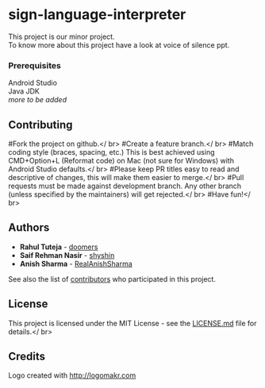 # sign-language-interpreter
This project is our minor project. </br>
To know more about this project have a look at voice of silence ppt.</br>

### Prerequisites

Android Studio</br>
Java JDK</br>
*more to be added*</br>

## Contributing
#Fork the project on github.</ br>
#Create a feature branch.</ br>
#Match coding style (braces, spacing, etc.) This is best achieved using CMD+Option+L (Reformat code) on Mac (not sure for Windows) with Android Studio defaults.</ br>
#Please keep PR titles easy to read and descriptive of changes, this will make them easier to merge.</ br>
#Pull requests must be made against development branch. Any other branch (unless specified by the maintainers) will get rejected.</ br>
#Have fun!</ br>



 

## Authors
* **Rahul Tuteja**  - [doomers](https://github.com/doomers) 
* **Saif Rehman Nasir**  - [shyshin](https://github.com/shyshin) 
* **Anish Sharma**  - [RealAnishSharma](https://github.com/RealAnishSharma)

See also the list of [contributors](https://github.com/SIgnlngX/Minor-Project/graphs/contributors) who participated in this project.</br>

## License

This project is licensed under the MIT License - see the [LICENSE.md](LICENSE) file for details.</ br>

## Credits

Logo created with http://logomakr.com

